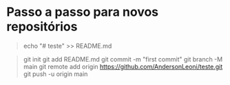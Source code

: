# Passo a passo para novos repositórios

> echo "# teste" >> README.md

>git init
>git add README.md
>git commit -m "first commit"
>git branch -M main
>git remote add origin https://github.com/AndersonLeoni/teste.git
>git push -u origin main
